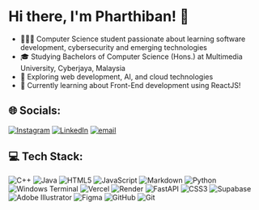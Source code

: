 # Hi there, I'm Pharthiban! 👋

- 👩🏻‍💻 Computer Science student passionate about learning software development, cybersecurity and emerging technologies
- 🎓 Studying Bachelors of Computer Science (Hons.) at Multimedia University, Cyberjaya, Malaysia
- 🔧 Exploring web development, AI, and cloud technologies
- 🌱 Currently learning about Front-End development using ReactJS!


## 🌐 Socials:
[![Instagram](https://img.shields.io/badge/Instagram-%23E4405F.svg?logo=Instagram&logoColor=white)](https://instagram.com/kpharthiban) [![LinkedIn](https://img.shields.io/badge/LinkedIn-%230077B5.svg?logo=linkedin&logoColor=white)](https://www.linkedin.com/in/pharthiban-kumarhesan-3a4802248/) [![email](https://img.shields.io/badge/Email-D14836?logo=gmail&logoColor=white)](mailto:pharthibankumarhesan@gmail.com) 

## 💻 Tech Stack:
![C++](https://img.shields.io/badge/c++-%2300599C.svg?style=for-the-badge&logo=c%2B%2B&logoColor=white) ![Java](https://img.shields.io/badge/java-%23ED8B00.svg?style=for-the-badge&logo=openjdk&logoColor=white) ![HTML5](https://img.shields.io/badge/html5-%23E34F26.svg?style=for-the-badge&logo=html5&logoColor=white) ![JavaScript](https://img.shields.io/badge/javascript-%23323330.svg?style=for-the-badge&logo=javascript&logoColor=%23F7DF1E) ![Markdown](https://img.shields.io/badge/markdown-%23000000.svg?style=for-the-badge&logo=markdown&logoColor=white) ![Python](https://img.shields.io/badge/python-3670A0?style=for-the-badge&logo=python&logoColor=ffdd54) ![Windows Terminal](https://img.shields.io/badge/Windows%20Terminal-%234D4D4D.svg?style=for-the-badge&logo=windows-terminal&logoColor=white) ![Vercel](https://img.shields.io/badge/vercel-%23000000.svg?style=for-the-badge&logo=vercel&logoColor=white) ![Render](https://img.shields.io/badge/Render-%46E3B7.svg?style=for-the-badge&logo=render&logoColor=white) ![FastAPI](https://img.shields.io/badge/FastAPI-005571?style=for-the-badge&logo=fastapi) ![CSS3](https://img.shields.io/badge/css3-%231572B6.svg?style=for-the-badge&logo=css3&logoColor=white) ![Supabase](https://img.shields.io/badge/Supabase-3ECF8E?style=for-the-badge&logo=supabase&logoColor=white) ![Adobe Illustrator](https://img.shields.io/badge/adobe%20illustrator-%23FF9A00.svg?style=for-the-badge&logo=adobe%20illustrator&logoColor=white) ![Figma](https://img.shields.io/badge/figma-%23F24E1E.svg?style=for-the-badge&logo=figma&logoColor=white) ![GitHub](https://img.shields.io/badge/github-%23121011.svg?style=for-the-badge&logo=github&logoColor=white) ![Git](https://img.shields.io/badge/git-%23F05033.svg?style=for-the-badge&logo=git&logoColor=white)

<!--
# 📊 GitHub Stats:
![](https://github-readme-stats.vercel.app/api?username=kpharthiban&theme=dark&hide_border=false&include_all_commits=true&count_private=true)<br/>
![](https://nirzak-streak-stats.vercel.app/?user=kpharthiban&theme=dark&hide_border=false)<br/>
![](https://github-readme-stats.vercel.app/api/top-langs/?username=kpharthiban&theme=dark&hide_border=false&include_all_commits=true&count_private=true&layout=compact)
-->

<!--
### 🔝 Top Contributed Repo
![](https://github-contributor-stats.vercel.app/api?username=kpharthiban&limit=5&theme=dark&combine_all_yearly_contributions=true)
-->

<!--
---
[![](https://visitcount.itsvg.in/api?id=kpharthiban&icon=0&color=0)](https://visitcount.itsvg.in)
-->

<!-- Proudly created with GPRM ( https://gprm.itsvg.in ) -->

<!--
**kpharthiban/kpharthiban** is a ✨ _special_ ✨ repository because its `README.md` (this file) appears on your GitHub profile.

Here are some ideas to get you started:

- 🔭 I’m currently working on ...
-  I’m currently learning ...
- 👯 I’m looking to collaborate on ...
- 🤔 I’m looking for help with ...
- 💬 Ask me about ...
- 📫 How to reach me: ...
- 😄 Pronouns: ...
- ⚡ Fun fact: ...
-->
